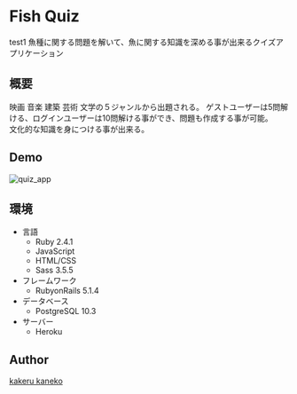 Fish Quiz
====
test1
魚種に関する問題を解いて、魚に関する知識を深める事が出来るクイズアプリケーション  

## 概要  
映画 音楽 建築 芸術 文学の５ジャンルから出題される。  ゲストユーザーは5問解ける、ログインユーザーは10問解ける事ができ、問題も作成する事が可能。  
文化的な知識を身につける事が出来る。


## Demo  
![quiz_app](https://user-images.githubusercontent.com/34589352/39963444-1bcdd352-56a6-11e8-9eb7-05d9d12244fa.gif)

## 環境
- 言語
    - Ruby 2.4.1
    - JavaScript
    - HTML/CSS
    - Sass 3.5.5
- フレームワーク
    - RubyonRails 5.1.4
- データベース
    - PostgreSQL 10.3
- サーバー
    - Heroku
## Author

[kakeru kaneko](https://github.com/kakerukaneko)

